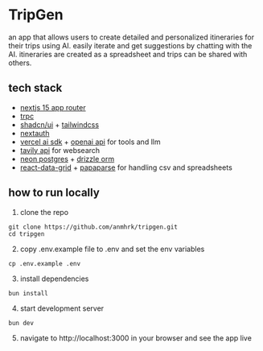 # TripGen

an app that allows users to create detailed and personalized itineraries for their trips using AI. easily iterate and get suggestions by chatting with the AI. itineraries are created as a spreadsheet and trips can be shared with others.

## tech stack

- [nextjs 15 app router](https://nextjs.org)
- [trpc](https://trpc.io)
- [shadcn/ui](https://ui.shadcn.com/) + [tailwindcss](https://tailwindcss.com/)
- [nextauth](https://authjs.dev/)
- [vercel ai sdk](https://sdk.vercel.ai/) + [openai api](https://platform.openai.com/docs/overview) for tools and llm
- [tavily api](https://tavily.com) for websearch
- [neon postgres](https://neon.tech/) + [drizzle orm](https://orm.drizzle.team/)
- [react-data-grid](https://github.com/adazzle/react-data-grid) + [papaparse](https://www.papaparse.com/) for handling csv and spreadsheets

## how to run locally

1. clone the repo

```
git clone https://github.com/anmhrk/tripgen.git
cd tripgen
```

2. copy .env.example file to .env and set the env variables

```
cp .env.example .env
```

3. install dependencies

```
bun install
```

4. start development server

```
bun dev
```

5. navigate to http://localhost:3000 in your browser and see the app live
